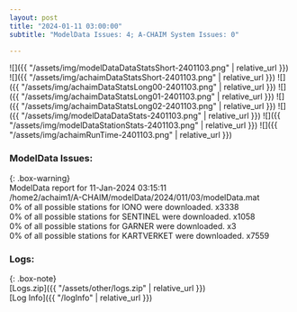 ```yaml
---
layout: post
title: "2024-01-11 03:00:00"
subtitle: "ModelData Issues: 4; A-CHAIM System Issues: 0"

---
```


![]({{ "/assets/img/modelDataDataStatsShort-2401103.png" | relative_url }})
![]({{ "/assets/img/achaimDataStatsShort-2401103.png" | relative_url }})
![]({{ "/assets/img/achaimDataStatsLong00-2401103.png" | relative_url }})
![]({{ "/assets/img/achaimDataStatsLong01-2401103.png" | relative_url }})
![]({{ "/assets/img/achaimDataStatsLong02-2401103.png" | relative_url }})
![]({{ "/assets/img/modelDataDataStats-2401103.png" | relative_url }})
![]({{ "/assets/img/modelDataStationStats-2401103.png" | relative_url }})
![]({{ "/assets/img/achaimRunTime-2401103.png" | relative_url }})


### ModelData Issues:  
  
{: .box-warning}  
 ModelData report for 11-Jan-2024 03:15:11   
 /home2/achaim1/A-CHAIM/modelData/2024/011/03/modelData.mat   
 0% of all possible stations for IONO were downloaded. x3338   
 0% of all possible stations for SENTINEL were downloaded. x1058   
 0% of all possible stations for GARNER were downloaded. x3   
 0% of all possible stations for KARTVERKET were downloaded. x7559   
  


### Logs:  
  
{: .box-note}  
[Logs.zip]({{ "/assets/other/logs.zip" | relative_url }})  
[Log Info]({{ "/logInfo" | relative_url }})  
